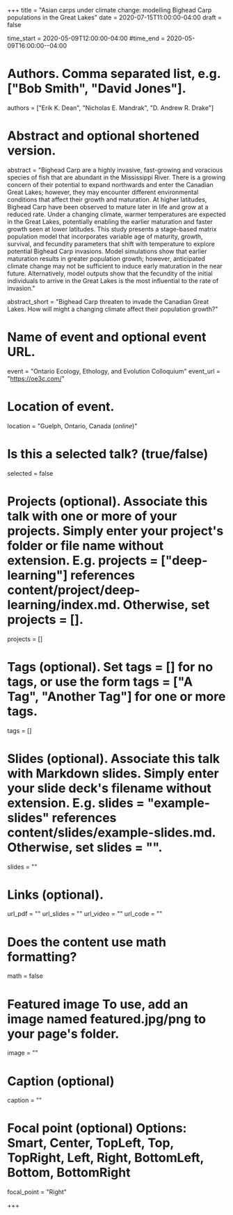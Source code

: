 +++ 
title = "Asian carps under climate change: modelling Bighead
Carp populations in the Great Lakes" 
date = 2020-07-15T11:00:00-04:00
draft = false

time_start = 2020-05-09T12:00:00-04:00 #time_end = 2020-05-09T16:00:00--04:00

# Authors. Comma separated list, e.g. ["Bob Smith", "David Jones"]. 
authors = ["Erik K. Dean", "Nicholas E. Mandrak", "D. Andrew R. Drake"]

# Abstract and optional shortened version. 
abstract = "Bighead Carp are a highly invasive, fast-growing and voracious species of fish that are abundant in
the Mississippi River. There is a growing concern of their potential to expand northwards and enter
the Canadian Great Lakes; however, they may encounter different environmental conditions that affect
their growth and maturation. At higher latitudes, Bighead Carp have been observed to mature later
in life and grow at a reduced rate. Under a changing climate, warmer temperatures are expected in
the Great Lakes, potentially enabling the earlier maturation and faster growth seen at lower latitudes.
This study presents a stage-based matrix population model that incorporates variable age of maturity,
growth, survival, and fecundity parameters that shift with temperature to explore potential Bighead
Carp invasions. Model simulations show that earlier maturation results in greater population growth;
however, anticipated climate change may not be sufficient to induce early maturation in the near
future. Alternatively, model outputs show that the fecundity of the initial individuals to arrive in the
Great Lakes is the most influential to the rate of invasion."

abstract_short = "Bighead Carp threaten to invade the Canadian Great Lakes. How will might a changing climate affect their population growth?"

# Name of event and optional event URL. 
event = "Ontario Ecology, Ethology, and Evolution Colloquium" 
event_url = "https://oe3c.com/"

# Location of event. 
location = "Guelph, Ontario, Canada (_online_)"

# Is this a selected talk? (true/false) 
selected = false

# Projects (optional). Associate this talk with one or more of your projects. Simply enter your project's folder or file name without extension. E.g. projects = ["deep-learning"] references content/project/deep-learning/index.md. Otherwise, set projects = []. 
projects = []

# Tags (optional). Set tags = [] for no tags, or use the form tags = ["A Tag", "Another Tag"] for one or more tags. 
tags = []

# Slides (optional). Associate this talk with Markdown slides. Simply enter your slide deck's filename without extension. E.g. slides = "example-slides" references content/slides/example-slides.md. Otherwise, set slides = "". 
slides = ""

# Links (optional). 
url_pdf = "" 
url_slides = "" 
url_video = "" 
url_code = ""

# Does the content use math formatting? 
math = false


# Featured image To use, add an image named featured.jpg/png to your page's folder.
image = "" 

# Caption (optional) 
caption = ""

# Focal point (optional) Options: Smart, Center, TopLeft, Top, TopRight, Left, Right, BottomLeft, Bottom, BottomRight 
focal_point = "Right" 

+++


